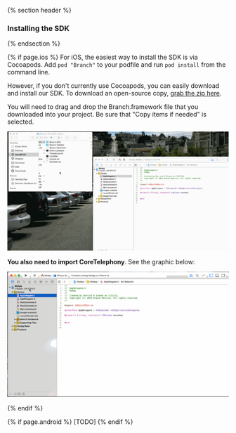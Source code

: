 {% section header %}
### Installing the SDK
{% endsection %}

{% if page.ios %}
For iOS, the easiest way to install the SDK is via Cocoapods. Add `pod "Branch"` to your podfile and run `pod install` from the command line.

However, if you don't currently use Cocoapods, you can easily download and install our SDK. To download an open-source copy, [grab the zip here](https://github.com/BranchMetrics/Branch-ios-sdk).

You will need to drag and drop the Branch.framework file that you downloaded into your project. Be sure that "Copy items if needed" is selected.

![importing SDK](/img/ingredients/configuring_the_client/ios_importing.gif)

**You also need to import CoreTelephony**. See the graphic below:

![importing Core Telephony](/img/ingredients/configuring_the_client/ios_core_telephony.gif)

{% endif %}
<!---       /iOS-specific installing the SDK -->




{% if page.android %}
[TODO]
{% endif %}
<!---       /Android-specific installing the SDK -->
